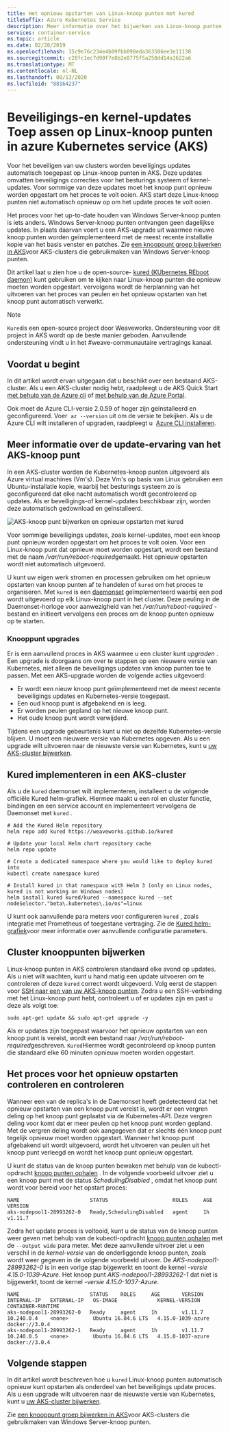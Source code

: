 ```yaml
---
title: Het opnieuw opstarten van Linux-knoop punten met kured
titleSuffix: Azure Kubernetes Service
description: Meer informatie over het bijwerken van Linux-knoop punten en het automatisch opnieuw opstarten met kured in azure Kubernetes service (AKS)
services: container-service
ms.topic: article
ms.date: 02/28/2019
ms.openlocfilehash: 35c9e76c234e4b09fbb090eda363506ee3e11130
ms.sourcegitcommit: c28fc1ec7d90f7e8b2e8775f5a250dd14a1622a6
ms.translationtype: MT
ms.contentlocale: nl-NL
ms.lasthandoff: 08/13/2020
ms.locfileid: "88164237"
---
```

# <a name="apply-security-and-kernel-updates-to-linux-nodes-in-azure-kubernetes-service-aks"></a>Beveiligings-en kernel-updates Toep assen op Linux-knoop punten in azure Kubernetes service (AKS)

Voor het beveiligen van uw clusters worden beveiligings updates automatisch toegepast op Linux-knoop punten in AKS. Deze updates omvatten beveiligings correcties voor het besturings systeem of kernel-updates. Voor sommige van deze updates moet het knoop punt opnieuw worden opgestart om het proces te volt ooien. AKS start deze Linux-knoop punten niet automatisch opnieuw op om het update proces te volt ooien.

Het proces voor het up-to-date houden van Windows Server-knoop punten is iets anders. Windows Server-knoop punten ontvangen geen dagelijkse updates. In plaats daarvan voert u een AKS-upgrade uit waarmee nieuwe knoop punten worden geïmplementeerd met de meest recente installatie kopie van het basis venster en patches. Zie [een knooppunt groep bijwerken in AKS][nodepool-upgrade]voor AKS-clusters die gebruikmaken van Windows Server-knoop punten.

Dit artikel laat u zien hoe u de open-source- [kured (KUbernetes REboot daemon)][kured] kunt gebruiken om te kijken naar Linux-knoop punten die opnieuw moeten worden opgestart. vervolgens wordt de herplanning van het uitvoeren van het proces van peulen en het opnieuw opstarten van het knoop punt automatisch verwerkt.

> [!NOTE]
> `Kured`is een open-source project door Weaveworks. Ondersteuning voor dit project in AKS wordt op de beste manier geboden. Aanvullende ondersteuning vindt u in het #weave-communautaire vertragings kanaal.

## <a name="before-you-begin"></a>Voordat u begint

In dit artikel wordt ervan uitgegaan dat u beschikt over een bestaand AKS-cluster. Als u een AKS-cluster nodig hebt, raadpleegt u de AKS Quick Start [met behulp van de Azure cli][aks-quickstart-cli] of [met behulp van de Azure Portal][aks-quickstart-portal].

Ook moet de Azure CLI-versie 2.0.59 of hoger zijn geïnstalleerd en geconfigureerd. Voer  `az --version` uit om de versie te bekijken. Als u de Azure CLI wilt installeren of upgraden, raadpleegt u  [Azure CLI installeren][install-azure-cli].

## <a name="understand-the-aks-node-update-experience"></a>Meer informatie over de update-ervaring van het AKS-knoop punt

In een AKS-cluster worden de Kubernetes-knoop punten uitgevoerd als Azure virtual machines (Vm's). Deze Vm's op basis van Linux gebruiken een Ubuntu-installatie kopie, waarbij het besturings systeem zo is geconfigureerd dat elke nacht automatisch wordt gecontroleerd op updates. Als er beveiligings-of kernel-updates beschikbaar zijn, worden deze automatisch gedownload en geïnstalleerd.

![AKS-knoop punt bijwerken en opnieuw opstarten met kured](media/node-updates-kured/node-reboot-process.png)

Voor sommige beveiligings updates, zoals kernel-updates, moet een knoop punt opnieuw worden opgestart om het proces te volt ooien. Voor een Linux-knoop punt dat opnieuw moet worden opgestart, wordt een bestand met de naam */var/run/reboot-required*gemaakt. Het opnieuw opstarten wordt niet automatisch uitgevoerd.

U kunt uw eigen werk stromen en processen gebruiken om het opnieuw opstarten van knoop punten af te handelen of `kured` om het proces te organiseren. Met `kured` is een [daemonset][DaemonSet] geïmplementeerd waarbij een pod wordt uitgevoerd op elk Linux-knoop punt in het cluster. Deze peuling in de Daemonset-horloge voor aanwezigheid van het */var/run/reboot-required* -bestand en initieert vervolgens een proces om de knoop punten opnieuw op te starten.

### <a name="node-upgrades"></a>Knooppunt upgrades

Er is een aanvullend proces in AKS waarmee u een cluster kunt *upgraden* . Een upgrade is doorgaans om over te stappen op een nieuwere versie van Kubernetes, niet alleen de beveiligings updates van knoop punten toe te passen. Met een AKS-upgrade worden de volgende acties uitgevoerd:

* Er wordt een nieuw knoop punt geïmplementeerd met de meest recente beveiligings updates en Kubernetes-versie toegepast.
* Een oud knoop punt is afgebakend en is leeg.
* Er worden peulen gepland op het nieuwe knoop punt.
* Het oude knoop punt wordt verwijderd.

Tijdens een upgrade gebeurtenis kunt u niet op dezelfde Kubernetes-versie blijven. U moet een nieuwere versie van Kubernetes opgeven. Als u een upgrade wilt uitvoeren naar de nieuwste versie van Kubernetes, kunt u [uw AKS-cluster bijwerken][aks-upgrade].

## <a name="deploy-kured-in-an-aks-cluster"></a>Kured implementeren in een AKS-cluster

Als u de `kured` daemonset wilt implementeren, installeert u de volgende officiële Kured helm-grafiek. Hiermee maakt u een rol en cluster functie, bindingen en een service account en implementeert vervolgens de Daemonset met `kured` .

```console
# Add the Kured Helm repository
helm repo add kured https://weaveworks.github.io/kured

# Update your local Helm chart repository cache
helm repo update

# Create a dedicated namespace where you would like to deploy kured into
kubectl create namespace kured

# Install kured in that namespace with Helm 3 (only on Linux nodes, kured is not working on Windows nodes)
helm install kured kured/kured --namespace kured --set nodeSelector."beta\.kubernetes\.io/os"=linux
```

U kunt ook aanvullende para meters voor configureren `kured` , zoals integratie met Prometheus of toegestane vertraging. Zie de [Kured helm-grafiek][kured-install]voor meer informatie over aanvullende configuratie parameters.

## <a name="update-cluster-nodes"></a>Cluster knooppunten bijwerken

Linux-knoop punten in AKS controleren standaard elke avond op updates. Als u niet wilt wachten, kunt u hand matig een update uitvoeren om te controleren of deze `kured` correct wordt uitgevoerd. Volg eerst de stappen voor [SSH naar een van uw AKS-knoop punten][aks-ssh]. Zodra u een SSH-verbinding met het Linux-knoop punt hebt, controleert u of er updates zijn en past u deze als volgt toe:

```console
sudo apt-get update && sudo apt-get upgrade -y
```

Als er updates zijn toegepast waarvoor het opnieuw opstarten van een knoop punt is vereist, wordt een bestand naar */var/run/reboot-required*geschreven. `Kured`Hiermee wordt gecontroleerd op knoop punten die standaard elke 60 minuten opnieuw moeten worden opgestart.

## <a name="monitor-and-review-reboot-process"></a>Het proces voor het opnieuw opstarten controleren en controleren

Wanneer een van de replica's in de Daemonset heeft gedetecteerd dat het opnieuw opstarten van een knoop punt vereist is, wordt er een vergren deling op het knoop punt geplaatst via de Kubernetes-API. Deze vergren deling voor komt dat er meer peulen op het knoop punt worden gepland. Met de vergren deling wordt ook aangegeven dat er slechts één knoop punt tegelijk opnieuw moet worden opgestart. Wanneer het knoop punt afgebakend uit wordt uitgevoerd, wordt het uitvoeren van peulen uit het knoop punt verleegd en wordt het knoop punt opnieuw opgestart.

U kunt de status van de knoop punten bewaken met behulp van de kubectl-opdracht [knoop punten ophalen][kubectl-get-nodes] . In de volgende voorbeeld uitvoer ziet u een knoop punt met de status *SchedulingDisabled* , omdat het knoop punt wordt voor bereid voor het opstart proces:

```
NAME                       STATUS                     ROLES     AGE       VERSION
aks-nodepool1-28993262-0   Ready,SchedulingDisabled   agent     1h        v1.11.7
```

Zodra het update proces is voltooid, kunt u de status van de knoop punten weer geven met behulp van de kubectl-opdracht [knoop punten ophalen][kubectl-get-nodes] met de `--output wide` para meter. Met deze aanvullende uitvoer ziet u een verschil in de *kernel-versie* van de onderliggende knoop punten, zoals wordt weer gegeven in de volgende voorbeeld uitvoer. De *AKS-nodepool1-28993262-0* is in een vorige stap bijgewerkt en toont de kernel *-versie 4.15.0-1039-Azure*. Het knoop punt *AKS-nodepool1-28993262-1* dat niet is bijgewerkt, toont de kernel *-versie 4.15.0-1037-Azure*.

```
NAME                       STATUS    ROLES     AGE       VERSION   INTERNAL-IP   EXTERNAL-IP   OS-IMAGE             KERNEL-VERSION      CONTAINER-RUNTIME
aks-nodepool1-28993262-0   Ready     agent     1h        v1.11.7   10.240.0.4    <none>        Ubuntu 16.04.6 LTS   4.15.0-1039-azure   docker://3.0.4
aks-nodepool1-28993262-1   Ready     agent     1h        v1.11.7   10.240.0.5    <none>        Ubuntu 16.04.6 LTS   4.15.0-1037-azure   docker://3.0.4
```

## <a name="next-steps"></a>Volgende stappen

In dit artikel wordt beschreven hoe u `kured` Linux-knoop punten automatisch opnieuw kunt opstarten als onderdeel van het beveiligings update proces. Als u een upgrade wilt uitvoeren naar de nieuwste versie van Kubernetes, kunt u [uw AKS-cluster bijwerken][aks-upgrade].

Zie [een knooppunt groep bijwerken in AKS][nodepool-upgrade]voor AKS-clusters die gebruikmaken van Windows Server-knoop punten.

<!-- LINKS - external -->
[kured]: https://github.com/weaveworks/kured
[kured-install]: https://github.com/weaveworks/kured/tree/master/charts/kured
[kubectl-get-nodes]: https://kubernetes.io/docs/reference/generated/kubectl/kubectl-commands#get

<!-- LINKS - internal -->
[aks-quickstart-cli]: kubernetes-walkthrough.md
[aks-quickstart-portal]: kubernetes-walkthrough-portal.md
[install-azure-cli]: /cli/azure/install-azure-cli
[DaemonSet]: concepts-clusters-workloads.md#statefulsets-and-daemonsets
[aks-ssh]: ssh.md
[aks-upgrade]: upgrade-cluster.md
[nodepool-upgrade]: use-multiple-node-pools.md#upgrade-a-node-pool
